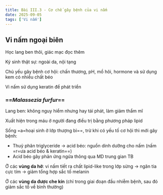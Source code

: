```yaml
---
title: Bài III.3 - Cơ chế gây bệnh của vi nấm
date: 2025-09-05
tags: ['Vi nấm']
---
```


## Vi nấm ngoại biên

Học lang ben thôi, giác mạc đọc thêm

Ký sinh thật sự: ngoài da, nội tạng

Chủ yếu gây bệnh cơ hội: chấn thương, pH, mồ hôi, hormone và sử dụng kem có nhiều chất béo

Vi nấm sử dụng keratin để phát triển

### ==*Malassezia furfur*==

Lang ben: không nguy hiểm nhưng hay tái phát, làm giảm thẩm mĩ

Xuất hiện trong máu ở người đang điều trị bằng phương pháp lipid

Sống =a=hoại sinh ở lớp thượng bì==, trừ khi có yếu tố cơ hội thì mới gây bệnh:

- Thuỷ phân triglyceride -> acid béo: nguồn dinh dưỡng cho nấm (nấm =r=ưa acid béo & keratin==)
- Acid béo gây phản ứng ngứa thông qua MD trung gian TB

Ở các **vùng da hở**: vi nấm tiết ra chất lipid-like trong lớp sừng -> ngăn tia cực tím -> giảm tổng hợp sắc tố melanin

Ở các **vùng da được che kín** (chỉ trong giai đoạn đầu nhiễm bệnh, sau đó giảm sắc tố về bình thường)
